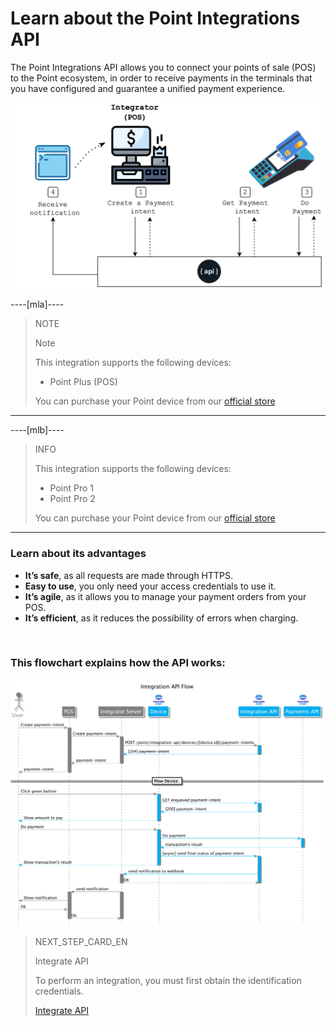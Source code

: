 # Learn about the Point Integrations API

The Point Integrations API allows you to connect your points of sale (POS) to the Point ecosystem, in order to receive payments in the terminals that you have configured and guarantee a unified payment experience.

![Diagram 1](/images/point-api/1-diagram-en.png)

----[mla]----
> NOTE
>
> Note
>
> This integration supports the following devices:
>
> - Point Plus (POS)
>
> You can purchase your Point device from our [official store](https://www.mercadopago.com.ar/point)

------------

----[mlb]----
> INFO
>
> This integration supports the following devices:
>
> - Point Pro 1
> - Point Pro 2
>
> You can purchase your Point device from our [official store](https://www.mercadopago.com.br/point)

------------

### Learn about its advantages

* **It’s safe**, as all requests are made through HTTPS.
* **Easy to use**, you only need your access credentials to use it.
* **It’s agile**, as it allows you to manage your payment orders from your POS.
* **It’s efficient**, as it reduces the possibility of errors when charging.


<br />

### This flowchart explains how the API works:

![Mercado Pago Point Flow](/images/point-api/2-flow-diagram-en.png)



> NEXT_STEP_CARD_EN
>
> Integrate API
>
> To perform an integration, you must first obtain the identification credentials.
>
> [Integrate API](/developers/en/docs/mp-point/integration-configuration/integrate-with-pdv/integrate-api)
